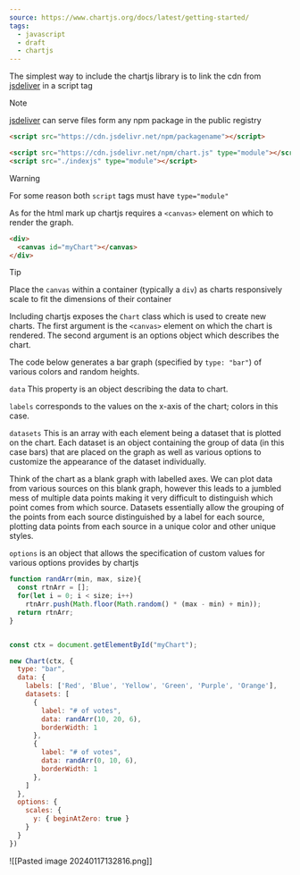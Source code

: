 ```yaml
---
source: https://www.chartjs.org/docs/latest/getting-started/
tags:
  - javascript
  - draft
  - chartjs
---
```

The simplest way to include the chartjs library is to link the cdn from [jsdeliver](https://www.jsdelivr.com) in a script tag

> [!note]
> [jsdeliver](https://www.jsdelivr.com) can serve files form any npm package in the public registry 
> ```html
> <script src="https://cdn.jsdelivr.net/npm/packagename"></script>
> ```

```html
<script src="https://cdn.jsdelivr.net/npm/chart.js" type="module"></script>
<script src="./indexjs" type="module"></script>
```

> [!warning]
> For some reason both `script` tags must have `type="module"`

As for the html mark up chartjs requires a `<canvas>` element on which to render the graph. 

```html
<div>
  <canvas id="myChart"></canvas>
</div>
```

> [!tip]
> Place the `canvas` within a container (typically a `div`) as charts responsively scale to fit the dimensions of their container

Including chartjs exposes the `Chart` class which is used to create new charts. The first argument is the `<canvas>` element on which the chart is rendered. The second argument is an options object which describes the chart.

The code below generates a bar graph (specified by `type: "bar"`) of various colors and random heights. 

`data` 
This property is an object describing the data to chart. 

`labels` 
corresponds to the values on the x-axis of the chart; colors in this case.

`datasets`
This is an array with each element being a dataset that is plotted on the chart. Each dataset is an object containing the group of data (in this case bars) that are placed on the graph as well as various options to customize the appearance of the dataset individually.   

Think of the chart as a blank graph with labelled axes. We can plot data from various sources on this blank graph, however this leads to a jumbled mess of multiple data points making it very difficult to distinguish which point comes from which source. Datasets essentially allow the grouping of the points from each source distinguished by a label for each source, plotting data points from each source in a unique color and other unique styles.


`options`
is an object that allows the specification of custom values for various options provides by chartjs

```javascript
function randArr(min, max, size){
  const rtnArr = [];
  for(let i = 0; i < size; i++) 
    rtnArr.push(Math.floor(Math.random() * (max - min) + min));
  return rtnArr;
}


const ctx = document.getElementById("myChart");

new Chart(ctx, {
  type: "bar",
  data: {
    labels: ['Red', 'Blue', 'Yellow', 'Green', 'Purple', 'Orange'],
    datasets: [
      {
        label: "# of votes",
        data: randArr(10, 20, 6),
        borderWidth: 1
      },
      {
        label: "# of votes",
        data: randArr(0, 10, 6),
        borderWidth: 1
      },      
    ]
  },
  options: {
    scales: {
      y: { beginAtZero: true }
    }
  }
})
```



![[Pasted image 20240117132816.png]]

